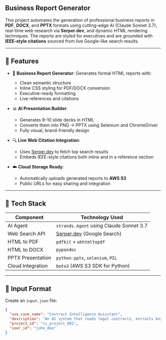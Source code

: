 ## Business Report Generator

This project automates the generation of professional business reports in **PDF**, **DOCX**, and **PPTX** formats using cutting-edge AI (Claude Sonnet 3.7), real-time web research via **Serper.dev**, and dynamic HTML rendering techniques. The reports are styled for executives and are grounded with **IEEE-style citations** sourced from live Google-like search results.

---

## 🚀 Features

- 🎯 **Business Report Generator**: Generates formal HTML reports with:
  - Clean semantic structure
  - Inline CSS styling for PDF/DOCX conversion
  - Executive-ready formatting
  - Live references and citations

- 📊 **AI Presentation Builder**:
  - Generates 8–10 slide decks in HTML
  - Converts them into PNG → PPTX using Selenium and ChromeDriver
  - Fully visual, brand-friendly design

- 🔍 **Live Web Citation Integration**:
  - Uses [Serper.dev](https://serper.dev) to fetch top search results
  - Embeds IEEE-style citations both inline and in a reference section

- ☁️ **Cloud Storage Ready**:
  - Automatically uploads generated reports to **AWS S3**
  - Public URLs for easy sharing and integration

---

## 🧩 Tech Stack

| Component           | Technology Used                                 |
|---------------------|--------------------------------------------------|
| AI Agent            | `strands.Agent` using Claude Sonnet 3.7         |
| Web Search API      | [Serper.dev](https://serper.dev) (Google Search)|
| HTML to PDF         | `pdfkit` + `wkhtmltopdf`                        |
| HTML to DOCX        | `pypandoc`                                      |
| PPTX Presentation   | `python-pptx`, `selenium`, `PIL`                |
| Cloud Integration   | `boto3` (AWS S3 SDK for Python)                 |

---

## 📂 Input Format

Create an `input.json` file:

```json
{
  "use_case_name": "Contract Intelligence Assistant",
  "description": "An AI system that reads legal contracts, extracts key clauses, summarizes terms, and recommends actions.",
  "project_id": "ci_project_001",
  "user_id": "john_doe"
}
